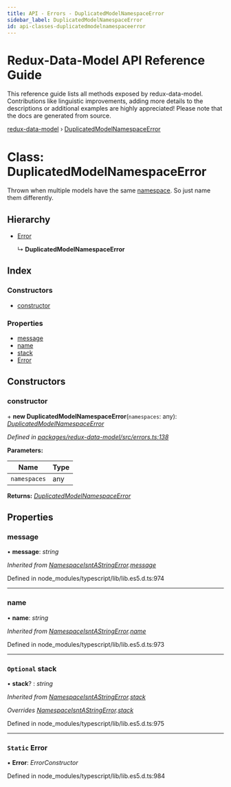 ```yaml
---
title: API - Errors - DuplicatedModelNamespaceError
sidebar_label: DuplicatedModelNamespaceError
id: api-classes-duplicatedmodelnamespaceerror
---
```


# Redux-Data-Model API Reference Guide

This reference guide lists all methods exposed by redux-data-model. Contributions like linguistic improvements, adding
more details to the descriptions or additional examples are highly appreciated! Please note that the docs are
generated from source.

[redux-data-model](../README.md) › [DuplicatedModelNamespaceError](duplicatedmodelnamespaceerror.md)

# Class: DuplicatedModelNamespaceError

Thrown when multiple models have the same [namespace](../interfaces/modeloptions.md#namespace). So just name them differently.

## Hierarchy

* [Error](namespaceisntastringerror.md#static-error)

  ↳ **DuplicatedModelNamespaceError**

## Index

### Constructors

* [constructor](duplicatedmodelnamespaceerror.md#constructor)

### Properties

* [message](duplicatedmodelnamespaceerror.md#message)
* [name](duplicatedmodelnamespaceerror.md#name)
* [stack](duplicatedmodelnamespaceerror.md#optional-stack)
* [Error](duplicatedmodelnamespaceerror.md#static-error)

## Constructors

###  constructor

\+ **new DuplicatedModelNamespaceError**(`namespaces`: any): *[DuplicatedModelNamespaceError](duplicatedmodelnamespaceerror.md)*

*Defined in [packages/redux-data-model/src/errors.ts:138](https://github.com/kayak/redux-data-model/blob/3a623f8/packages/redux-data-model/src/errors.ts#L138)*

**Parameters:**

Name | Type |
------ | ------ |
`namespaces` | any |

**Returns:** *[DuplicatedModelNamespaceError](duplicatedmodelnamespaceerror.md)*

## Properties

###  message

• **message**: *string*

*Inherited from [NamespaceIsntAStringError](namespaceisntastringerror.md).[message](namespaceisntastringerror.md#message)*

Defined in node_modules/typescript/lib/lib.es5.d.ts:974

___

###  name

• **name**: *string*

*Inherited from [NamespaceIsntAStringError](namespaceisntastringerror.md).[name](namespaceisntastringerror.md#name)*

Defined in node_modules/typescript/lib/lib.es5.d.ts:973

___

### `Optional` stack

• **stack**? : *string*

*Inherited from [NamespaceIsntAStringError](namespaceisntastringerror.md).[stack](namespaceisntastringerror.md#optional-stack)*

*Overrides [NamespaceIsntAStringError](namespaceisntastringerror.md).[stack](namespaceisntastringerror.md#optional-stack)*

Defined in node_modules/typescript/lib/lib.es5.d.ts:975

___

### `Static` Error

▪ **Error**: *ErrorConstructor*

Defined in node_modules/typescript/lib/lib.es5.d.ts:984

